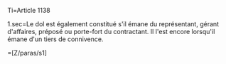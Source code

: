 Ti=Article 1138

1.sec=Le dol est également constitué s'il émane du représentant, gérant d'affaires, préposé ou porte-fort du contractant.Il l'est encore lorsqu'il émane d'un tiers de connivence.

=[Z/paras/s1]